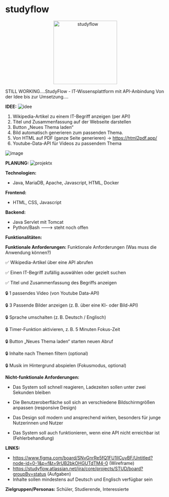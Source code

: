 # studyflow

<p align="center">
  <img src="https://github.com/user-attachments/assets/a7fc3825-2f55-4be8-a3fd-77380bf93173" alt="studyflow" width="200"/>
</p>


STILL WORKING....StudyFlow - IT-Wissensplattform mit API-Anbindung
Von der Idee bis zur Umsetzung....

**IDEE:**
![idee](https://github.com/user-attachments/assets/14e8514c-06ed-415e-ba6f-e10d4a7d0291)

1) Wikipedia-Artikel zu einem IT-Begriff anzeigen (per API)
2) Titel und Zusammenfassung auf der Webseite darstellen
3) Button „Neues Thema laden“
4) Bild automatisch generieren zum passenden Thema.
5) Von HTML auf PDF (ganze Seite generieren) -> https://html2pdf.app/
6) Youtube-Data-API für Videos zu passendem Thema

![image](https://github.com/user-attachments/assets/8832927b-544c-4ece-928e-6a3da62b1aea)


**PLANUNG:**
![projektx](https://github.com/user-attachments/assets/adaa597c-1bb6-47cc-9225-2fd8fa993840)

**Technologien:**
- Java, MariaDB, Apache, Javascript, HTML, Docker

**Frontend:**
- HTML, CSS, Javascript

**Backend:**
- Java Servlet mit Tomcat
- Python/Bash ---> steht noch offen

**Funktionalitäten:**


**Funktionale Anforderungen:**
Funktionale Anforderungen (Was muss die Anwendung können?)

✅ Wikipedia-Artikel über eine API abrufen

✅ Einen IT-Begriff zufällig auswählen oder gezielt suchen

✅ Titel und Zusammenfassung des Begriffs anzeigen

🔒 1 passendes Video (von Youtube Data-API)

🔒 3 Passende Bilder anzeigen (z. B. über eine KI- oder Bild-API)

🔒 Sprache umschalten (z. B. Deutsch / Englisch)

🔒 Timer-Funktion aktivieren, z. B. 5 Minuten Fokus-Zeit

🔒 Button „Neues Thema laden“ starten neuen Abruf

🔒 Inhalte nach Themen filtern (optional)

🔒 Musik im Hintergrund abspielen (Fokusmodus, optional)


**Nicht-funktionale Anforderungen:**
- Das System soll schnell reagieren, Ladezeiten sollen unter zwei Sekunden bleiben

- Die Benutzeroberfläche soll sich an verschiedene Bildschirmgrößen anpassen (responsive Design)

- Das Design soll modern und ansprechend wirken, besonders für junge Nutzerinnen und Nutzer

- Das System soll auch funktionieren, wenn eine API nicht erreichbar ist (Fehlerbehandlung)


**LINKS:**
- https://www.figma.com/board/SNvGnrRe5fQ1FU1IlCuyBF/Untitled?node-id=0-1&p=f&t=9rUB2bkOHGUTdTM4-0 (Wireframe)
- https://studyflow.atlassian.net/jira/core/projects/STUD/board?groupBy=status (Aufgaben)
- Inhalte sollen mindestens auf Deutsch und Englisch verfügbar sein


**Zielgruppen/Personas:** Schüler, Studierende, Interessierte
